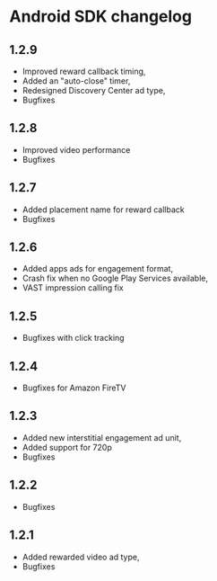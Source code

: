 # Android SDK changelog

## 1.2.9

- Improved reward callback timing,
- Added an "auto-close" timer,
- Redesigned Discovery Center ad type,
- Bugfixes

## 1.2.8

- Improved video performance
- Bugfixes

## 1.2.7

- Added placement name for reward callback
- Bugfixes

## 1.2.6

- Added apps ads for engagement format,
- Crash fix when no Google Play Services available,
- VAST impression calling fix

## 1.2.5

- Bugfixes with click tracking

## 1.2.4

- Bugfixes for Amazon FireTV

## 1.2.3

- Added new interstitial engagement ad unit,
- Added support for 720p
- Bugfixes

## 1.2.2

- Bugfixes

## 1.2.1

- Added rewarded video ad type,
- Bugfixes
